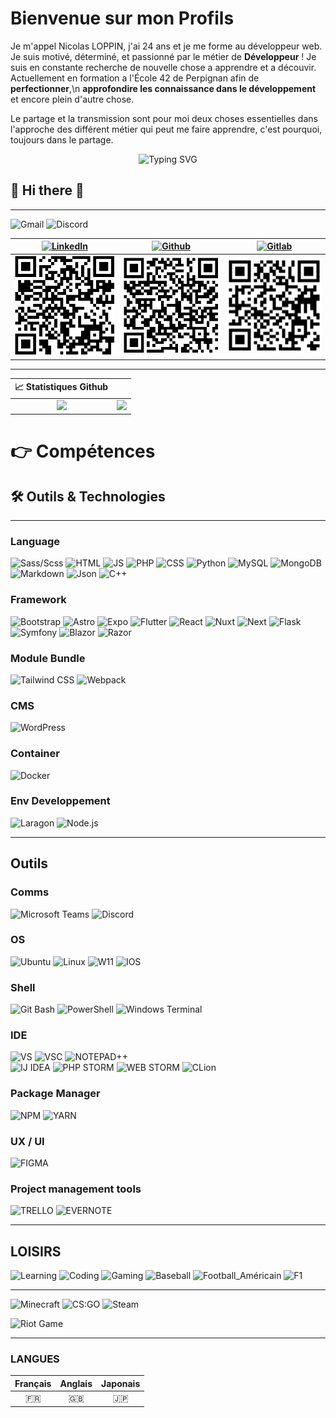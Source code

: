 # Bienvenue sur mon Profils

Je m'appel Nicolas LOPPIN, j'ai 24 ans et je me forme au développeur web.
Je suis motivé, déterminé, et passionné par le métier de **Développeur** !
Je suis en constante recherche de nouvelle chose a apprendre et a découvir.
Actuellement en formation a l'École 42 de Perpignan afin de **perfectionner**,\n **approfondire les connaissance dans le développement** et encore plein d'autre chose. 

Le partage et la transmission sont pour moi deux choses essentielles dans l'approche des différent métier qui peut me faire apprendre, c'est pourquoi, toujours dans le partage.

<p align="center">
<img src="http://readme-typing-svg.herokuapp.com?font=Josefin+Sans&pause=750&color=F70000&center=true&vCenter=true&width=435&lines=%E2%AD%90+Dev+Junior+%E2%AD%90;%E2%AD%90%E2%AD%90+Developpeur+Front-End+%E2%AD%90%E2%AD%90;%E2%AD%90%E2%AD%90%E2%AD%90+Developpeur+Back-End+%E2%AD%90%E2%AD%90%E2%AD%90;%F0%9F%94%A5%F0%9F%94%A5+Developpeur+Full-stack+%F0%9F%94%A5%F0%9F%94%A5" alt="Typing SVG" />
</p>

<h2> 👋 Hi there 👋 </h2>

---

![Gmail](https://img.shields.io/badge/Gmail-informational?style=for-the-badge&logo=gmail&logoColor=white&color=EA4335 "Mail professionnel : loppin.n66@gmail.com")
![Discord](https://img.shields.io/badge/Discord-informational?style=for-the-badge&logo=discord&logoColor=white&color=5865f2 "TrinoxGFX#9081")

| [![LinkedIn](https://img.shields.io/badge/LinkedIn-informational?style=for-the-badge&logo=linkedin&logoColor=white&color=0a66c2 "Nicolas LOPPIN")](https://www.linkedin.com/in/nicolasloppin/) | [![Github](https://img.shields.io/badge/Github-informational?style=for-the-badge&logo=github&logoColor=white&color=181717 "NicolasLoppin66")](https://github.com/NicolasLoppin66) | [![Gitlab](https://img.shields.io/badge/GitLab-informational?style=for-the-badge&logo=gitlab&logoColor=white&color=FC6D26 "NicolasL66")](https://gitlab.com/NicolasL66) |
| :--------------------------------------------------------------------------------------------------------------------------------------------------------------------------------------------: | :-------------------------------------------------------------------------------------------------------------------------------------------------------------------------------: | :---------------------------------------------------------------------------------------------------------------------------------------------------------------------: |
|                                                                             ![](./img/qrcode/qrcode-linkedin.png)                                                                              |                                                                        ![](./img/qrcode/qrcode-github.png)                                                                        |                                                                   ![](./img/qrcode/qrcode-gitlab.png)                                                                   |

---

|                                                       📈 Statistiques Github                                                       |                                                                                                                                                                 |
| :--------------------------------------------------------------------------------------------------------------------------------: | :-------------------------------------------------------------------------------------------------------------------------------------------------------------: |
| ![](https://github-readme-stats-sigma-five.vercel.app/api?username=NicolasLoppin66&show_icons=true&theme=react&count_private=true) | ![](https://github-readme-stats-sigma-five.vercel.app/api/top-langs/?username=NicolasLoppin66&layout=compact&theme=react&hide_langs_below=8&count_private=true) |

<!-- ---

|                                                                          🗃️ **Travaux Personnel & Professionnel**                                                                          |                                                                                                                                           |
| :----------------------------------------------------------------------------------------------------------------------------------------------------------------------------------------: | :---------------------------------------------------------------------------------------------------------------------------------------: |
|              [![Readme Card](https://github-readme-stats-sigma-five.vercel.app/api/pin/?username=NicolasLoppin66&repo=monSymfo)](https://github.com/NicolasLoppin66/monSymfo)              | Utilisation de Symfony, crée de façons manuelle avec la création de conteneur des différentes ressource necesaire avec un fichier docker. |
| [![Readme Card](https://github-readme-stats-sigma-five.vercel.app/api/pin/?username=NicolasLoppin66&repo=Site-toysorus-PHP-OOP)](https://github.com/NicolasLoppin66/Site-toysorus-PHP-OOP) |                                   Création d'un site dynammique en PHP-OOP pour une boutique de jouer.                                    |

--- -->

<h1>👉 Compétences</h1>

## 🛠 Outils & Technologies

---

### **Language**

![Sass/Scss](https://img.shields.io/badge/SASS/SCSS-informational?style=for-the-badge&logo=sass&logoColor=white&color=bc2b80)
![HTML](https://img.shields.io/badge/HTML_5-informational?style=for-the-badge&logo=html5&logoColor=white&color=E34F26)
![JS](https://img.shields.io/badge/Javascript-informational?style=for-the-badge&logo=javascript&logoColor=white&color=F7DF1E)
![PHP](https://img.shields.io/badge/PHP-informational?style=for-the-badge&logo=php&logoColor=white&color=2151A1)
![CSS](https://img.shields.io/badge/CSS_3-informational?style=for-the-badge&logo=css3&logoColor=white&color=1572B6)
![Python](https://img.shields.io/badge/Python-informational?style=for-the-badge&logo=python&logoColor=white&color=3776ab)
![MySQL](https://img.shields.io/badge/MySQL-informational?style=for-the-badge&logo=mysql&logoColor=white&color=4479A1)
![MongoDB](https://img.shields.io/badge/MongoDB-informational?style=for-the-badge&logo=mongodb&logoColor=white&color=47A248)
![Markdown](https://img.shields.io/badge/Markdown-informational?style=for-the-badge&logo=markdown&logoColor=white&color=000000)
![Json](https://img.shields.io/badge/Json-informational?style=for-the-badge&logo=json&logoColor=white&color=000000)
![C++](https://img.shields.io/badge/C++-informational?style=for-the-badge&logo=cplusplus&logoColor=white&color=00599C)
<!-- ![C#](https://img.shields.io/badge/C#-informational?style=for-the-badge&logo=c#&logoColor=white&color=512BD4) -->

### **Framework**

![Bootstrap](https://img.shields.io/badge/Bootstrap-informational?style=for-the-badge&logo=bootstrap&logoColor=white&color=7952B3)
![Astro](https://img.shields.io/badge/Astro-informational?style=for-the-badge&logo=astro&logoColor=white&color=FF5D01)
![Expo](https://img.shields.io/badge/Expo-informational?style=for-the-badge&logo=expo&logoColor=white&color=000020)
![Flutter](https://img.shields.io/badge/Flutter-informational?style=for-the-badge&logo=flutter&logoColor=white&color=02569b)
![React](https://img.shields.io/badge/React-informational?style=for-the-badge&logo=react&logoColor=white&color=61DAFB)
![Nuxt](https://img.shields.io/badge/Nuxt-informational?style=for-the-badge&logo=nuxt.js&logoColor=white&color=00DC82)
![Next](https://img.shields.io/badge/Next-informational?style=for-the-badge&logo=next.js&logoColor=white&color=000000)
![Flask](https://img.shields.io/badge/Flask-informational?style=for-the-badge&logo=flask&logoColor=white&color=000000)
![Symfony](https://img.shields.io/badge/Symfony-informational?style=for-the-badge&logo=symfony&logoColor=white&color=000000)
![Blazor](https://img.shields.io/badge/Blazor-informational?style=for-the-badge&logo=blazor&logoColor=white&color=512BD4)
![Razor](https://img.shields.io/badge/Razor-informational?style=for-the-badge&logo=razor&logoColor=white&color=512BD4)

### **Module Bundle**

![Tailwind CSS](https://img.shields.io/badge/Tailwind_CSS-informational?style=for-the-badge&logo=tailwindcss&logoColor=white&color=06B6D4)
![Webpack](https://img.shields.io/badge/Weback-informational?style=for-the-badge&logo=webpack&logoColor=white&color=8DD6F9)

### **CMS**

![WordPress](https://img.shields.io/badge/WordPress-informational?style=for-the-badge&logo=wordpress&logoColor=white&color=21759B)

### **Container**

![Docker](https://img.shields.io/badge/Docker-informational?style=for-the-badge&logo=docker&logoColor=white&color=2496ED)

### **Env Developpement**

![Laragon](https://img.shields.io/badge/Laragon-informational?style=for-the-badge&logo=laragon&logoColor=white&color=0E83CD)
![Node.js](https://img.shields.io/badge/Node.js-informational?style=for-the-badge&logo=node.js&logoColor=white&color=339933)

---

## Outils

### **Comms**

![Microsoft Teams](https://img.shields.io/badge/Microsoft_Teams-informational?style=for-the-badge&logo=microsoftteams&logoColor=white&color=6264A7)
![Discord](https://img.shields.io/badge/Discord-informational?style=for-the-badge&logo=discord&logoColor=white&color=5865f2)

### **OS**

![Ubuntu](https://img.shields.io/badge/Ubuntu-informational?style=for-the-badge&logo=ubuntu&logoColor=white&color=E95420)
![Linux](https://img.shields.io/badge/Linux-informational?style=for-the-badge&logo=linux&logoColor=white&color=FCC624)
![W11](https://img.shields.io/badge/Window_11-informational?style=for-the-badge&logo=windows11&logoColor=white&color=0078D6)
![IOS](https://img.shields.io/badge/Android-informational?style=for-the-badge&logo=android&logoColor=white&color=3ddc84)

### **Shell**

![Git Bash](https://img.shields.io/badge/Git_Bash-informational?style=for-the-badge&logo=git&logoColor=white&color=f05032)
![PowerShell](https://img.shields.io/badge/PowerShell-informational?style=for-the-badge&logo=powershell&logoColor=white&color=5391fe)
![Windows Terminal](https://img.shields.io/badge/Windows_Terminal-informational?style=for-the-badge&logo=windowsterminal&logoColor=white&color=313131)

### **IDE**

![VS](https://img.shields.io/badge/Visual_Studio-informational?style=for-the-badge&logo=visualstudio&logoColor=white&color=5C2D91)
![VSC](https://img.shields.io/badge/Visual_Studio_Code-informational?style=for-the-badge&logo=visualstudiocode&logoColor=white&color=007acc)
![NOTEPAD++](https://img.shields.io/badge/Notepad++-informational?style=for-the-badge&logo=notepadplusplus&logoColor=black&color=90E59A)
<br>
![IJ IDEA](https://img.shields.io/badge/IntelliJ_IDEA-informational?style=for-the-badge&logo=intellijidea&logoColor=white&color=000000)
![PHP STORM](https://img.shields.io/badge/PhpStorm-informational?style=for-the-badge&logo=phpstorm&logoColor=white&color=000000)
![WEB STORM](https://img.shields.io/badge/WebStorm-informational?style=for-the-badge&logo=webstorm&logoColor=white&color=000000)
![CLion](https://img.shields.io/badge/CLion-informational?style=for-the-badge&logo=clion&logoColor=white&color=000000)

### **Package Manager**

![NPM](https://img.shields.io/badge/Npm-informational?style=for-the-badge&logo=npm&logoColor=white&color=cb3837)
![YARN](https://img.shields.io/badge/Yarn-informational?style=for-the-badge&logo=yarn&logoColor=white&color=2C8EBB)

### **UX / UI**

![FIGMA](https://img.shields.io/badge/Figma-informational?style=for-the-badge&logo=figma&logoColor=white&color=F24E1E)

### **Project management tools**

![TRELLO](https://img.shields.io/badge/Trello-informational?style=for-the-badge&logo=trello&logoColor=white&color=0052CC)
![EVERNOTE](https://img.shields.io/badge/Evernote-informational?style=for-the-badge&logo=evernote&logoColor=white&color=#00A82D)

---

## LOISIRS

![Learning](https://img.shields.io/badge/Passion-Apprentissage-informational?style=for-the-badge&logo=learning&logoColor=000000&color=ff0000)
![Coding](https://img.shields.io/badge/Passion-Programmation-informational?style=for-the-badge&logo=coding&logoColor=000000&color=ff7f00)
![Gaming](https://img.shields.io/badge/Passion-Gaming-informational?style=for-the-badge&logo=gaming&logoColor=000000&color=00ff00)
![Baseball](https://img.shields.io/badge/SPORT-Baseball_MLB-informational?style=for-the-badge&logo=mlb&logoColor=white&color=#041E42)
![Football_Américain](https://img.shields.io/badge/SPORT-Football_Américain_NFL-informational?style=for-the-badge&logo=american_football&logoColor=000000&color=FFFF00)
![F1](https://img.shields.io/badge/SPORT-Formule_1-informational?style=for-the-badge&logo=f1&logoColor=white&color=E10600)

---

![Minecraft](https://img.shields.io/badge/Game-Minecraft-informational?style=for-the-badge&logo=minecraft&logoColor=62b47a&color=62b47a)
![CS:GO](https://img.shields.io/badge/Game-Counter_Strike-informational?style=for-the-badge&logo=counter-strike&logoColor=000000&color=000000)
![Steam](https://img.shields.io/badge/Game-Steam-informational?style=for-the-badge&logo=steam&logoColor=000000&color=000000)
<!-- ![Epic Games](https://img.shields.io/badge/Game-Epic-Games-informational?style=for-the-badge&logo=epic-games&logoColor=000000&color=000000) -->
![Riot Game](https://img.shields.io/badge/Game-Riot_Games-informational?style=for-the-badge&logo=riot-games&logoColor=D32936&color=D32936)

---

### LANGUES

| Français | Anglais | Japonais |
| :------: | :-----: | :------: |
|    🇫🇷    |   🇬🇧    |    🇯🇵    |

</details>
